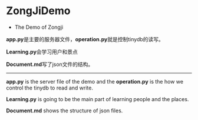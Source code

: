 # ZongJiDemo
- The Demo of Zongji

**app.py**是主要的服务器文件，**operation.py**就是控制tinydb的读写。

**Learning.py**会学习用户和景点

**Document.md**写了json文件的结构。

--------

**app.py** is the server file of the demo and the **operation.py** is the how we control the tinydb to read and write.

**Learning.py** is going to be the main part of learning people and the places.

**Document.md** shows the structure of json files.
